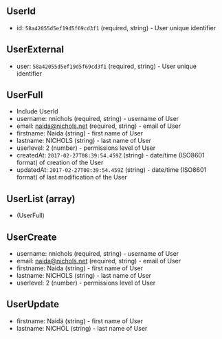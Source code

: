 ## UserId
+ id: `58a42055d5ef19d5f69cd3f1` (required, string) - User unique identifier


## UserExternal
+ user: `58a42055d5ef19d5f69cd3f1` (required, string) - User unique identifier


## UserFull
+ Include UserId
+ username: nnichols (required, string) - username of User
+ email: naida@nichols.net (required, string) - email of User
+ firstname: Naida (string) - first name of User
+ lastname: NICHOLS (string) - last name of User
+ userlevel: 2 (number) - permissions level of User
+ createdAt: `2017-02-27T08:39:54.459Z` (string) - date/time (ISO8601 format) of creation of the User
+ updatedAt: `2017-02-27T08:39:54.459Z` (string) - date/time (ISO8601 format) of last modification of the User


## UserList (array)
+ (UserFull)


## UserCreate
+ username: nnichols (required, string) - username of User
+ email: naida@nichols.net (required, string) - email of User
+ firstname: Naida (string) - first name of User
+ lastname: NICHOLS (string) - last name of User
+ userlevel: 2 (number) - permissions level of User

## UserUpdate
+ firstname: Naidä (string) - first name of User
+ lastname: NICHÖL (string) - last name of User

